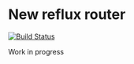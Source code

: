 # New reflux router

[![Build Status](https://travis-ci.org/youseedk/reflux-routing.svg?branch=master)](https://travis-ci.org/youseedk/reflux-routing)

Work in progress
